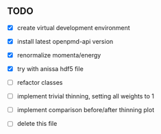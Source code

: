 ## TODO

- [x] create virtual development environment
- [x] install latest openpmd-api version
- [x] renormalize momenta/energy
- [x] try with anissa hdf5 file
- [ ] refactor classes
- [ ] implement trivial thinning, setting all weights to 1
- [ ] implement comparison before/after thinning plot

- [ ] delete this file